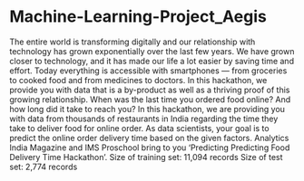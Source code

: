 # Machine-Learning-Project_Aegis
The entire world is transforming digitally and our relationship with technology has grown exponentially over the last few years. We have grown closer to technology, and it has made our life a lot easier by saving time and effort. Today everything is accessible with smartphones — from groceries to cooked food and from medicines to doctors. In this hackathon, we provide you with data that is a by-product as well as a thriving proof of this growing relationship.
When was the last time you ordered food online? And how long did it take to reach you?
In this hackathon, we are providing you with data from thousands of restaurants in India regarding the time they take to deliver food for online order. As data scientists, your goal is to predict the online order delivery time based on the given factors.
Analytics India Magazine and IMS Proschool bring to you ‘Predicting Predicting Food Delivery Time Hackathon’.
Size of training set: 11,094 records
Size of test set: 2,774 records
